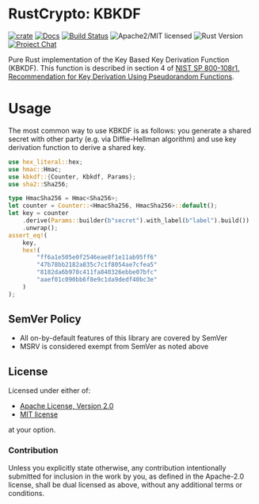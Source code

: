 # RustCrypto: KBKDF

[![crate][crate-image]][crate-link]
[![Docs][docs-image]][docs-link]
[![Build Status][build-image]][build-link]
![Apache2/MIT licensed][license-image]
![Rust Version][rustc-image]
[![Project Chat][chat-image]][chat-link]

Pure Rust implementation of the Key Based Key Derivation Function (KBKDF).
This function is described in section 4 of [NIST SP 800-108r1, Recommendation
for Key Derivation Using Pseudorandom Functions](https://nvlpubs.nist.gov/nistpubs/SpecialPublications/NIST.SP.800-108r1.pdf).

# Usage

The most common way to use KBKDF is as follows: you generate a shared secret with other party
(e.g. via Diffie-Hellman algorithm) and use key derivation function to derive a shared key.

```rust
use hex_literal::hex;
use hmac::Hmac;
use kbkdf::{Counter, Kbkdf, Params};
use sha2::Sha256;

type HmacSha256 = Hmac<Sha256>;
let counter = Counter::<HmacSha256, HmacSha256>::default();
let key = counter
    .derive(Params::builder(b"secret").with_label(b"label").build())
    .unwrap();
assert_eq!(
    key,
    hex!(
        "ff6a1e505e0f2546eae8f1e11ab95ff6"
        "47b78bb2182a835c7c1f8054ae7cfea5"
        "8182da6b978c411fa840326ebbe07bfc"
        "aaef01c090bb6f8e9c1da9dedf40bc3e"
    )
);
```

## SemVer Policy

- All on-by-default features of this library are covered by SemVer
- MSRV is considered exempt from SemVer as noted above

## License

Licensed under either of:

* [Apache License, Version 2.0](http://www.apache.org/licenses/LICENSE-2.0)
* [MIT license](http://opensource.org/licenses/MIT)

at your option.

### Contribution

Unless you explicitly state otherwise, any contribution intentionally submitted
for inclusion in the work by you, as defined in the Apache-2.0 license, shall be
dual licensed as above, without any additional terms or conditions.

[crate-image]: https://img.shields.io/crates/v/kbkdf.svg
[crate-link]: https://crates.io/crates/kbkdf
[docs-image]: https://docs.rs/kbkdf/badge.svg
[docs-link]: https://docs.rs/kbkdf/
[build-image]: https://github.com/RustCrypto/KDFs/actions/workflows/kbkdf.yml/badge.svg
[build-link]: https://github.com/RustCrypto/KDFs/actions/workflows/kbkdf.yml
[license-image]: https://img.shields.io/badge/license-Apache2.0/MIT-blue.svg
[rustc-image]: https://img.shields.io/badge/rustc-1.85+-blue.svg
[chat-image]: https://img.shields.io/badge/zulip-join_chat-blue.svg
[chat-link]: https://rustcrypto.zulipchat.com/#narrow/stream/260043-KDFs

